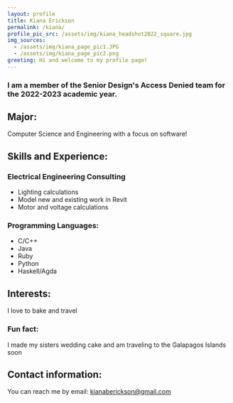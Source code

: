 ```yaml
---
layout: profile
title: Kiana Erickson
permalink: /kiana/
profile_pic_src: /assets/img/kiana_headshot2022_square.jpg
img_sources:
  - /assets/img/kiana_page_pic1.JPG
  - /assets/img/kiana_page_pic2.png
greeting: Hi and welcome to my profile page!
---
```


### I am a member of the Senior Design's Access Denied team for the 2022-2023 academic year.

## Major:
Computer Science and Engineering with a focus on software!

## Skills and Experience:

### Electrical Engineering Consulting
- Lighting calculations
- Model new and existing work in Revit
- Motor and voltage calculations

### Programming Languages:
- C/C++
- Java
- Ruby
- Python
- Haskell/Agda

## Interests:
I love to bake and travel

### Fun fact:
I made my sisters wedding cake and am traveling to the Galapagos Islands soon

## Contact information:
You can reach me by email: [kianaberickson@gmail.com](mailto:kianaberickson@gmail.com)
